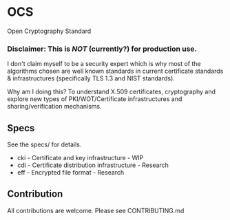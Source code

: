 # OCS

Open Cryptography Standard

### Disclaimer: This is **_NOT_** (currently?) for production use.

I don't claim myself to be a security expert which is why most of the algorithms chosen are well known standards in current certificate standards & infrastructures (specifically TLS 1.3 and NIST standards).

Why am I doing this? To understand X.509 certificates, cryptography and explore new types of PKI/WOT/Certificate infrastructures and sharing/verification mechanisms.

## Specs

See the specs/ for details.

- cki - Certificate and key infrastructure - WIP
- cdi - Certificate distribution infrastructure - Research
- eff - Encrypted file format - Research

## Contribution

All contributions are welcome. Please see CONTRIBUTING.md
